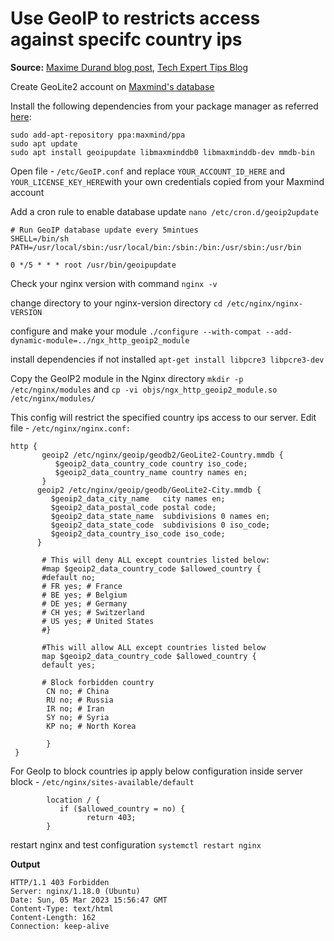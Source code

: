 
# Use GeoIP to restricts access against specifc country ips
**Source:** [Maxime Durand blog post](https://medium.com/@maxime.durand.54/add-the-geoip2-module-to-nginx-f0b56e015763), [Tech Expert Tips Blog](https://techexpert.tips/nginx/nginx-blocking-access-from-country/)

Create GeoLite2 account on [Maxmind's database](https://dev.maxmind.com/geoip/geolite2-free-geolocation-data)

Install the following dependencies from your package manager as referred [here]( https://github.com/treebright/kenneth#gravitons-geoip-setup):
```
sudo add-apt-repository ppa:maxmind/ppa
sudo apt update
sudo apt install geoipupdate libmaxminddb0 libmaxminddb-dev mmdb-bin
```
Open file - `/etc/GeoIP.conf` and replace `YOUR_ACCOUNT_ID_HERE` and `YOUR_LICENSE_KEY_HERE`with your own credentials copied from your Maxmind account

Add a cron rule to enable database update `nano /etc/cron.d/geoip2update`
```
# Run GeoIP database update every 5mintues
SHELL=/bin/sh
PATH=/usr/local/sbin:/usr/local/bin:/sbin:/bin:/usr/sbin:/usr/bin

0 */5 * * * root /usr/bin/geoipupdate
```
Check your nginx version with command  `nginx -v`

change directory to your nginx-version directory `cd /etc/nginx/nginx-VERSION`

configure and make your module `./configure --with-compat --add-dynamic-module=../ngx_http_geoip2_module`

install dependencies if not installed `apt-get install libpcre3 libpcre3-dev`

Copy the GeoIP2 module in the Nginx directory  `mkdir -p /etc/nginx/modules` and `cp -vi objs/ngx_http_geoip2_module.so /etc/nginx/modules/`

This config will restrict the specified country ips access to our server. Edit file -  `/etc/nginx/nginx.conf:`

```
http {
       geoip2 /etc/nginx/geoip/geodb2/GeoLite2-Country.mmdb {
          $geoip2_data_country_code country iso_code;
          $geoip2_data_country_name country names en;
       }
      geoip2 /etc/nginx/geoip/geodb/GeoLite2-City.mmdb {
         $geoip2_data_city_name   city names en;
         $geoip2_data_postal_code postal code;
         $geoip2_data_state_name  subdivisions 0 names en;
         $geoip2_data_state_code  subdivisions 0 iso_code;
         $geoip2_data_country_iso_code iso_code;
      }

       # This will deny ALL except countries listed below:
       #map $geoip2_data_country_code $allowed_country {
       #default no;
       # FR yes; # France
       # BE yes; # Belgium
       # DE yes; # Germany
       # CH yes; # Switzerland
       # US yes; # United States
       #}

       #This will allow ALL except countries listed below
       map $geoip2_data_country_code $allowed_country {
       default yes;

       # Block forbidden country
        CN no; # China
        RU no; # Russia
        IR no; # Iran
        SY no; # Syria
        KP no; # North Korea

        }
 }
 ```
For GeoIp to block countries ip apply below configuration inside server block - `/etc/nginx/sites-available/default`
```
        location / {
           if ($allowed_country = no) {
                 return 403;
        }
```
restart nginx and test configuration `systemctl restart nginx`

**Output**
```
HTTP/1.1 403 Forbidden
Server: nginx/1.18.0 (Ubuntu)
Date: Sun, 05 Mar 2023 15:56:47 GMT
Content-Type: text/html
Content-Length: 162
Connection: keep-alive
```